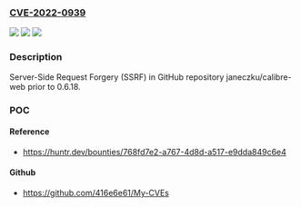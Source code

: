 ### [CVE-2022-0939](https://cve.mitre.org/cgi-bin/cvename.cgi?name=CVE-2022-0939)
![](https://img.shields.io/static/v1?label=Product&message=janeczku%2Fcalibre-web&color=blue)
![](https://img.shields.io/static/v1?label=Version&message=n%2Fa&color=blue)
![](https://img.shields.io/static/v1?label=Vulnerability&message=CWE-918%20Server-Side%20Request%20Forgery%20(SSRF)&color=brighgreen)

### Description

Server-Side Request Forgery (SSRF) in GitHub repository janeczku/calibre-web prior to 0.6.18.

### POC

#### Reference
- https://huntr.dev/bounties/768fd7e2-a767-4d8d-a517-e9dda849c6e4

#### Github
- https://github.com/416e6e61/My-CVEs

